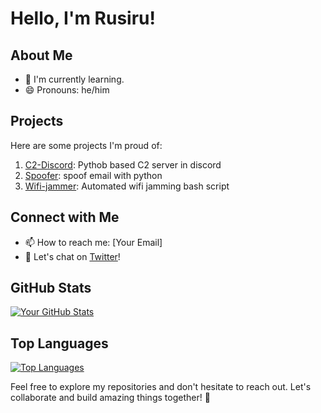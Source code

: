 # Hello, I'm Rusiru!


## About Me

- 🌱 I'm currently learning.
- 😄 Pronouns: he/him


## Projects

Here are some projects I'm proud of:

1. [C2-Discord]([link-to-C2-Discord](https://github.com/rusiru-19/C2-Discord)): Pythob based C2 server in discord
2. [Spoofer]([link-to-Spoofer](https://github.com/rusiru-19/spoofer)): spoof email with python
3. [Wifi-jammer]([link-to-Wifi-jammer](https://github.com/rusiru-19/wakanda.sh)): Automated wifi jamming bash script

## Connect with Me

- 📫 How to reach me: [Your Email]
- 💬 Let's chat on [Twitter](https://twitter.com/your_username)!

## GitHub Stats

[![Your GitHub Stats](https://github-readme-stats.vercel.app/api?username=your_username&show_icons=true&hide=contribs)](https://github.com/your_username)

## Top Languages

[![Top Languages](https://github-readme-stats.vercel.app/api/top-langs/?username=your_username&layout=compact)](https://github.com/your_username)

Feel free to explore my repositories and don't hesitate to reach out. Let's collaborate and build amazing things together! 🚀
